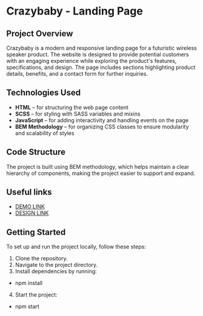 # **Crazybaby - Landing Page**
## Project Overview
Crazybaby is a modern and responsive landing page for a futuristic wireless speaker product. The website is designed to provide potential customers with an engaging experience while exploring the product's features, specifications, and design. The page includes sections highlighting product details, benefits, and a contact form for further inquiries.

## Technologies Used
- **HTML** – for structuring the web page content
- **SCSS** – for styling with SASS variables and mixins
- **JavaScript** – for adding interactivity and handling events on the page
- **BEM Methodology** – for organizing CSS classes to ensure modularity and scalability of styles

## Code Structure
The project is built using BEM methodology, which helps maintain a clear hierarchy of components, making the project easier to support and expand.

## Useful links
- [DEMO LINK](https://yurko-komanitskyi.github.io/Crazybaby_landing/)
- [DESIGN LINK](https://www.figma.com/design/Ujp7bCFuvuJlkn8TSbQPSZ/Kickstarter_FE-students?node-id=19655-32&node-type=canvas&t=p1BOX8lN2YXnpxJN-0)

## Getting Started
To set up and run the project locally, follow these steps:
1. Clone the repository.
2. Navigate to the project directory.
3. Install dependencies by running:
 - npm install
4. Start the project:
 - npm start
